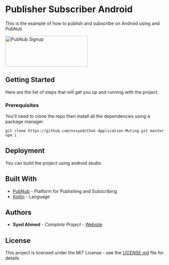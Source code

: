# Publisher Subscriber Android

This is the example of how to publish and subscribe on Android using and PubNub

<a href="https://dashboard.pubnub.com/signup?devrel_gh=PubSub-Android">
    <img alt="PubNub Signup" src="https://i.imgur.com/og5DDjf.png" width=260 height=97/>
</a>

## Getting Started

Here are the list of steps that will get you up and running with the project.

### Prerequisites

You'll need to clone the repo then install all the dependencies using a package manager.


```
git clone https://github.com/nxsyed/Chat-Application-Muting.git master
npm i
```

## Deployment

You can build the project using android studio

## Built With

* [PubNub](https://PubNub.com) - Platform for Publishing and Subscribing
* [Kotlin](https://kotlinlang.org) - Language


## Authors

* **Syed Ahmed** - *Complete Project* - [Website](https://www.nxsyed.me/)

## License

This project is licensed under the MIT License - see the [LICENSE.md](LICENSE.md) file for details


